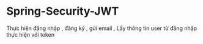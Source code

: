 # Spring-Security-JWT
Thực hiện đăng nhập , đăng ký , gửi email , Lấy thông tin user từ đăng nhập thực hiện với token
